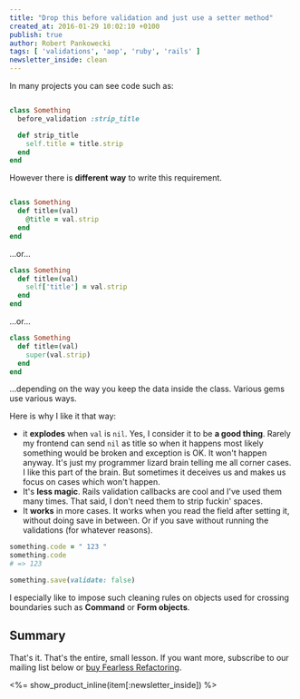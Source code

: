 ```yaml
---
title: "Drop this before validation and just use a setter method"
created_at: 2016-01-29 10:02:10 +0100
publish: true
author: Robert Pankowecki
tags: [ 'validations', 'aop', 'ruby', 'rails' ]
newsletter_inside: clean
---
```


In many projects you can see code such as:

```ruby

class Something
  before_validation :strip_title

  def strip_title
    self.title = title.strip
  end
end
```

However there is **different way** to write this requirement.

<!-- more -->

```ruby

class Something
  def title=(val)
    @title = val.strip
  end
end
```

...or...

```ruby
class Something
  def title=(val)
    self['title'] = val.strip
  end
end
```

...or...

```ruby
class Something
  def title=(val)
    super(val.strip)
  end
end
```

...depending on the way you keep the data inside the class. Various gems use various ways.

Here is why I like it that way:

* it **explodes** when `val` is `nil`. Yes, I consider it to be **a good thing**. Rarely my frontend can send `nil` as title
so when it happens most likely something would be broken and exception is OK. It won't happen anyway. It's just my
programmer lizard brain telling me all corner cases. I like this part of the brain. But sometimes it deceives us and
makes us focus on cases which won't happen.
* It's **less magic**. Rails validation callbacks are cool and I've used them many times. That said, I don't need them to
strip fuckin' spaces.
* It **works** in more cases. It works when you read the field after setting it, without doing save in between. Or if you
save without running the validations (for whatever reasons).

```ruby
something.code = " 123 "
something.code
# => 123

something.save(validate: false)
```

I especially like to impose such cleaning rules on objects used for crossing boundaries such as **Command** or **Form objects**.

## Summary

That's it. That's the entire, small lesson. If you want more, subscribe to our mailing list below or [buy Fearless Refactoring](http://rails-refactoring.com).

<%= show_product_inline(item[:newsletter_inside]) %>
